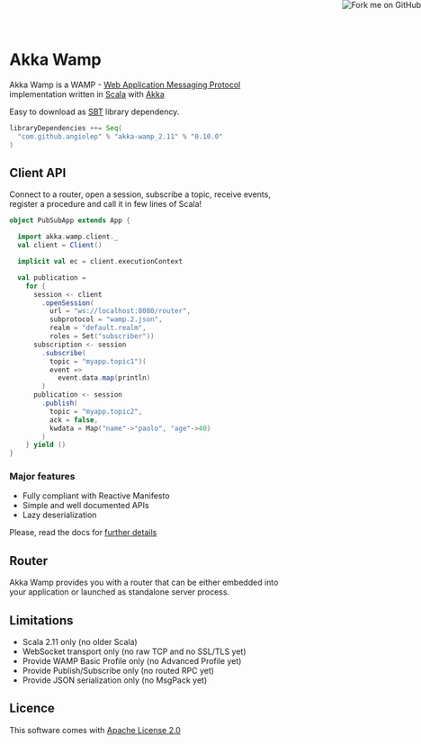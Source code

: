 <a href="https://github.com/angiolep/akka-wamp"><img style="position: absolute; top: 0; right: 0; border: 0;" src="https://camo.githubusercontent.com/38ef81f8aca64bb9a64448d0d70f1308ef5341ab/68747470733a2f2f73332e616d617a6f6e6177732e636f6d2f6769746875622f726962626f6e732f666f726b6d655f72696768745f6461726b626c75655f3132313632312e706e67" alt="Fork me on GitHub" data-canonical-src="https://s3.amazonaws.com/github/ribbons/forkme_right_darkblue_121621.png"></a>

# Akka Wamp 
     
Akka Wamp is a WAMP - [Web Application Messaging Protocol](http://wamp-proto.org/) implementation written in [Scala](http://scala-lang.org/) with [Akka](http://akka.io/)

Easy to download as [SBT](http://www.scala-sbt.org/) library dependency.

```scala
libraryDependencies ++= Seq(
  "com.github.angiolep" % "akka-wamp_2.11" % "0.10.0"
)  
```
## Client API
Connect to a router, open a session, subscribe a topic, receive events, register a procedure and call it in few lines of Scala!


```scala
object PubSubApp extends App {

  import akka.wamp.client._
  val client = Client()

  implicit val ec = client.executionContext

  val publication = 
    for {
      session <- client
        .openSession(
          url = "ws://localhost:8080/router",
          subprotocol = "wamp.2.json",
          realm = "default.realm",
          roles = Set("subscriber"))
      subscription <- session
        .subscribe(
          topic = "myapp.topic1")(
          event =>
            event.data.map(println)
        )
      publication <- session
        .publish(
          topic = "myapp.topic2",
          ack = false,
          kwdata = Map("name"->"paolo", "age"->40)
        )
    } yield ()
}
```

### Major features

* Fully compliant with Reactive Manifesto
* Simple and well documented APIs
* Lazy deserialization

Please, read the docs for [further details](client/overview)


## Router
Akka Wamp provides you with a router that can be either embedded into your application or launched as standalone server process.

## Limitations

 * Scala 2.11 only (no older Scala)
 * WebSocket transport only (no raw TCP and no SSL/TLS yet) 
 * Provide WAMP Basic Profile only (no Advanced Profile yet)
 * Provide Publish/Subscribe only (no routed RPC yet)
 * Provide JSON serialization only (no MsgPack yet)

 
## Licence 
This software comes with [Apache License 2.0](http://www.apache.org/licenses/LICENSE-2.0)


